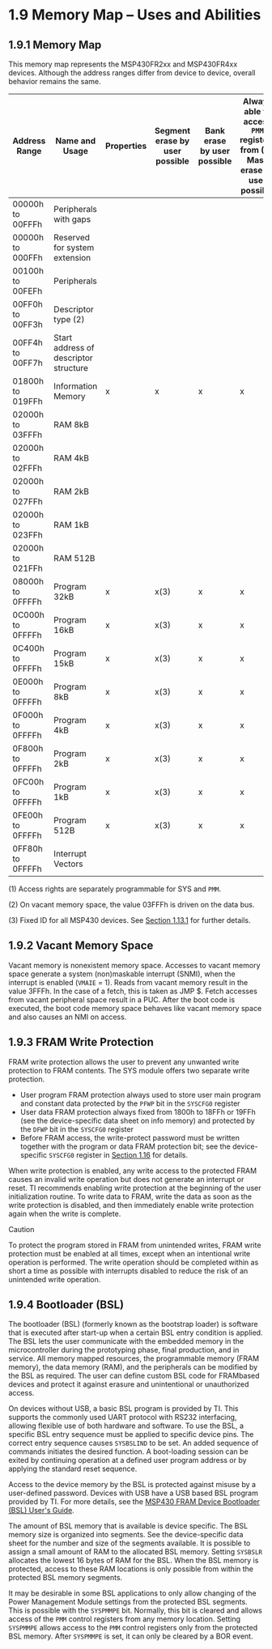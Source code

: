 # 1.9 Memory Map – Uses and Abilities

## 1.9.1 Memory Map

This memory map represents the MSP430FR2xx and MSP430FR4xx devices. Although the address ranges differ from device to
device, overall behavior remains the same.

| Address Range    | Name and Usage                        | Properties | Segment erase by user possible | Bank erase by user possible | Always able to access `PMM` registers from (1), Mass erase by user possible | Protectable for read and write accesses | Generates PUC on fetch access | Can generate NMI on read, write, or fetch |
| ---------------- | ------------------------------------- | ---------- | ------------------------------ | --------------------------- | ---------------------------------------------------------------------------- | --------------------------------------- | ----------------------------- | ----------------------------------------- |
| 00000h to 00FFFh | Peripherals with gaps                 |            |                                |                             |                                                                              |                                         |                               |                                           |
| 00000h to 000FFh | Reserved for system extension         |            |                                |                             |                                                                              |                                         |                               |                                           |
| 00100h to 00FEFh | Peripherals                           |            |                                |                             |                                                                              |                                         | x                             |                                           |
| 00FF0h to 00FF3h | Descriptor type (2)                   |            |                                |                             |                                                                              |                                         | x                             |                                           |
| 00FF4h to 00FF7h | Start address of descriptor structure |            |                                |                             |                                                                              |                                         | x                             |                                           |
| 01800h to 019FFh | Information Memory                    | x          | x                              | x                           | x                                                                            | x                                       |                               |                                           |
| 02000h to 03FFFh | RAM 8kB                               |            |                                |                             |                                                                              |                                         |                               |                                           |
| 02000h to 02FFFh | RAM 4kB                               |            |                                |                             |                                                                              |                                         |                               |                                           |
| 02000h to 027FFh | RAM 2kB                               |            |                                |                             |                                                                              |                                         |                               |                                           |
| 02000h to 023FFh | RAM 1kB                               |            |                                |                             |                                                                              |                                         |                               |                                           |
| 02000h to 021FFh | RAM 512B                              |            |                                |                             |                                                                              |                                         |                               |                                           |
| 08000h to 0FFFFh | Program 32kB                          | x          | x(3)                           | x                           | x                                                                            | x                                       |                               |                                           |
| 0C000h to 0FFFFh | Program 16kB                          | x          | x(3)                           | x                           | x                                                                            | x                                       |                               |                                           |
| 0C400h to 0FFFFh | Program 15kB                          | x          | x(3)                           | x                           | x                                                                            | x                                       |                               |                                           |
| 0E000h to 0FFFFh | Program 8kB                           | x          | x(3)                           | x                           | x                                                                            | x                                       |                               |                                           |
| 0F000h to 0FFFFh | Program 4kB                           | x          | x(3)                           | x                           | x                                                                            | x                                       |                               |                                           |
| 0F800h to 0FFFFh | Program 2kB                           | x          | x(3)                           | x                           | x                                                                            | x                                       |                               |                                           |
| 0FC00h to 0FFFFh | Program 1kB                           | x          | x(3)                           | x                           | x                                                                            | x                                       |                               |                                           |
| 0FE00h to 0FFFFh | Program 512B                          | x          | x(3)                           | x                           | x                                                                            | x                                       |                               |                                           |
| 0FF80h to 0FFFFh | Interrupt Vectors                     |            |                                |                             |                                                                              |                                         |                               |                                           |

(1) Access rights are separately programmable for SYS and `PMM`.

(2) On vacant memory space, the value 03FFFh is driven on the data bus.

(3) Fixed ID for all MSP430 devices. See
[Section 1.13.1](/fr4xx_fr2xx_family_user_guide/03_chapter_1/1.13_device_description_table.md#1131-identifying-device-type)
for further details.

## 1.9.2 Vacant Memory Space

Vacant memory is nonexistent memory space. Accesses to vacant memory space generate a system (non)maskable interrupt
(SNMI), when the interrupt is enabled (`VMAIE` = 1). Reads from vacant memory result in the value 3FFFh. In the case of
a fetch, this is taken as JMP \$. Fetch accesses from vacant peripheral space result in a PUC. After the boot code is
executed, the boot code memory space behaves like vacant memory space and also causes an NMI on access.

## 1.9.3 FRAM Write Protection

FRAM write protection allows the user to prevent any unwanted write protection to FRAM contents. The SYS module offers
two separate write protection.

- User program FRAM protection always used to store user main program and constant data protected by the `PFWP` bit in
  the `SYSCFG0` register
- User data FRAM protection always fixed from 1800h to 18FFh or 19FFh (see the device-specific data sheet on info
  memory) and protected by the `DFWP` bit in the `SYSCFG0` register
- Before FRAM access, the write-protect password must be written together with the program or data FRAM protection bit;
  see the device-specific `SYSCFG0` register in
  [Section 1.16](/fr4xx_fr2xx_family_user_guide/03_chapter_1/1.16_system_configuration_registers.md) for details.

When write protection is enabled, any write access to the protected FRAM causes an invalid write operation but does not
generate an interrupt or reset. TI recommends enabling write protection at the beginning of the user initialization
routine. To write data to FRAM, write the data as soon as the write protection is disabled, and then immediately enable
write protection again when the write is complete.

> [!CAUTION]
> To protect the program stored in FRAM from unintended writes, FRAM write protection must be enabled at all times,
> except when an intentional write operation is performed. The write operation should be completed within as short a
> time as possible with interrupts disabled to reduce the risk of an unintended write operation.

## 1.9.4 Bootloader (BSL)

The bootloader (BSL) (formerly known as the bootstrap loader) is software that is executed after start-up when a
certain BSL entry condition is applied. The BSL lets the user communicate with the embedded memory in the
microcontroller during the prototyping phase, final production, and in service. All memory mapped resources, the
programmable memory (FRAM memory), the data memory (RAM), and the peripherals can be modified by the BSL as required.
The user can define custom BSL code for FRAMbased devices and protect it against erasure and unintentional or
unauthorized access.

On devices without USB, a basic BSL program is provided by TI. This supports the commonly used UART protocol with RS232
interfacing, allowing flexible use of both hardware and software. To use the BSL, a specific BSL entry sequence must be
applied to specific device pins. The correct entry sequence causes `SYSBSLIND` to be set. An added sequence of commands
initiates the desired function. A boot-loading session can be exited by continuing operation at a defined user program
address or by applying the standard reset sequence.

Access to the device memory by the BSL is protected against misuse by a user-defined password. Devices with USB have a
USB based BSL program provided by TI. For more details, see the
[MSP430 FRAM Device Bootloader (BSL) User's Guide](http://www.ti.com/lit/pdf/SLAU550).

The amount of BSL memory that is available is device specific. The BSL memory size is organized into segments. See the
device-specific data sheet for the number and size of the segments available. It is possible to assign a small amount
of RAM to the allocated BSL memory. Setting `SYSBSLR` allocates the lowest 16 bytes of RAM for the BSL. When the BSL
memory is protected, access to these RAM locations is only possible from within the protected BSL memory segments.

It may be desirable in some BSL applications to only allow changing of the Power Management Module settings from the
protected BSL segments. This is possible with the `SYSPMMPE` bit. Normally, this bit is cleared and allows access of
the `PMM` control registers from any memory location. Setting `SYSPMMPE` allows access to the `PMM` control registers
only from the protected BSL memory. After `SYSPMMPE` is set, it can only be cleared by a BOR event.
